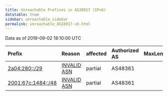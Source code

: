 ```yaml
---
title: Unreachable Prefixes in AS28917 (IPv6)
datatable: true
sidebar: unreachable_sidebar
permalink: unreachable_AS28917-v6.html
---
```


Data as of 2019-09-02 18:10:00 UTC


<div class="datatable-begin"></div>

| Prefix                                                         | Reason                                                                                                    | affected   | Authorized AS   |   MaxLength | Anchor                                         |   unreachable /48s |
|:---------------------------------------------------------------|:----------------------------------------------------------------------------------------------------------|:-----------|:----------------|------------:|:-----------------------------------------------|-------------------:|
| [2a04:280::/29](https://stat.ripe.net/2a04:280::/29)           | [INVALID ASN](https://rpki-validator.ripe.net/announcement-preview?asn=AS28917&prefix=2a04:280::/29)      | partial    | AS48361         |          29 | [RIPE](unreachable_RIPE_NCC_RPKI_Root-v6.html) |             524288 |
| [2001:67c:1484::/48](https://stat.ripe.net/2001:67c:1484::/48) | [INVALID ASN](https://rpki-validator.ripe.net/announcement-preview?asn=AS28917&prefix=2001:67c:1484::/48) | partial    | AS48361         |          48 | [RIPE](unreachable_RIPE_NCC_RPKI_Root-v6.html) |                  1 |

<div class="datatable-end"></div>